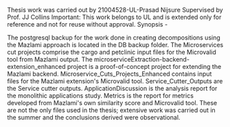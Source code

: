 Thesis work was carried out by 21004528-UL-Prasad Nijsure
Supervised by Prof. JJ Collins
Important: This work belongs to UL and is extended only for reference and not for reuse without approval.
Synopsis - 

The postgresql backup for the work done in creating decompositions using the Mazlami approach is located in the DB backup folder.
The Microservices cut projects comprise the cargo and petclinic input files for the Microvalid tool from Mazlami output.
The microserviceExtraction-backend-extension_enhanced project is a proof-of-concept project for extending the Mazlami backend.
Microservice_Cuts_Projects_Enhanced contains input files for the Mazlami extension's Microvalid tool.
Service_Cutter_Outputs are the Service cutter outputs.
ApplicationDiscussion is the analysis report for the monolithic applications study.
Metrics is the report for metrics developed from Mazlami's own similarity score and Microvalid tool.
These are not the only files used in the thesis; extensive work was carried out in the summer and the conclusions derived were observational.
